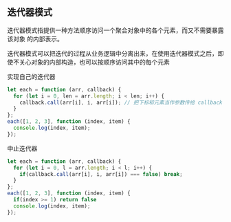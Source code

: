 ## 迭代器模式
迭代器模式指提供一种方法顺序访问一个聚合对象中的各个元素，而又不需要暴露该对象
的内部表示。

迭代器模式可以把迭代的过程从业务逻辑中分离出来，在使用迭代器模式之后，即
使不关心对象的内部构造，也可以按顺序访问其中的每个元素

实现自己的迭代器
```js
let each = function (arr, callback) {
  for (let i = 0, len = arr.length; i < len; i++) {
    callback.call(arr[i], i, arr[i]); // 把下标和元素当作参数传给 callback 函数
  }
};
each([1, 2, 3], function (index, item) {
  console.log(index, item);
});
```

中止迭代器
```js
let each = function (arr, callback) {
  for (let i = 0, l = arr.length; i < l; i++) {
    if(callback.call(arr[i], i, arr[i]) === false) break;
  }
};
each([1, 2, 3], function (index, item) {
  if(index >= 1) return false
  console.log(index, item);
});
```